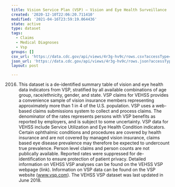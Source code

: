 ```yaml
---
title: Vision Service Plan (VSP) – Vision and Eye Health Surveillance
created: '2020-12-10T22:06:20.711410'
modified: '2021-04-16T23:59:19.064436'
state: active
type: dataset
tags:
  - Claims
  - Medical Diagnoses
  - Vsp
groups: []
csv_url: 'https://data.cdc.gov/api/views/4r3g-hv9c/rows.csv?accessType=DOWNLOAD'
json_url: 'https://data.cdc.gov/api/views/4r3g-hv9c/rows.json?accessType=DOWNLOAD'
layout: post

---
```

2016. This dataset is a de-identified summary table of vision and eye health data indicators from VSP, stratified by all available combinations of age group, race/ethnicity, gender, and state. VSP claims for VEHSS provides a convenience sample of vision insurance members representing approximately more than 1 in 4 of the U.S. population. VSP uses a web-based claims submissions system to collect and process claims. The denominator of the rates represents persons with VSP benefits as reported by employers, and is subject to some uncertainty.  VSP data for VEHSS include Service Utilization and Eye Health Condition indicators.  Certain ophthalmic conditions and procedures are covered by health insurance and are not covered by managed vision insurance, claims based eye disease prevalence may therefore be expected to undercount true prevalence.  Person level claims and person counts are not publically available.  Reported rates were suppressed for de-identification to ensure protection of patient privacy. Detailed information on VEHSS VSP analyses can be found on the VEHSS VSP webpage (link). Information on VSP data can be found on the VSP website (www.vsp.com). The VEHSS VSP dataset was last updated in June 2018.
